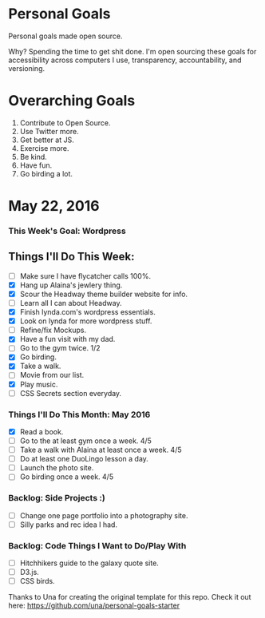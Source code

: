 Personal Goals
==============

Personal goals made open source.

Why? Spending the time to get shit done. I'm open sourcing these goals for accessibility across computers I use, transparency, accountability, and versioning.

# Overarching Goals
1. Contribute to Open Source.
3. Use Twitter more.
4. Get better at JS.
5. Exercise more.
6. Be kind.
7. Have fun.
8. Go birding a lot.

# May 22, 2016

### This Week's Goal: Wordpress

## Things I'll Do This Week:

- [ ] Make sure I have flycatcher calls 100%.
- [x] Hang up Alaina's jewlery thing.
- [x] Scour the Headway theme builder website for info.
- [ ] Learn all I can about Headway.
- [x] Finish lynda.com's wordpress essentials.
- [x] Look on lynda for more wordpress stuff.
- [ ] Refine/fix Mockups.
- [x] Have a fun visit with my dad.
- [ ] Go to the gym twice. 1/2
- [x] Go birding.
- [x] Take a walk.
- [ ] Movie from our list.
- [x] Play music.
- [ ] CSS Secrets section everyday. 

### Things I'll Do This Month: May 2016

- [x] Read a book.
- [ ] Go to the at least gym once a week. 4/5
- [ ] Take a walk with Alaina at least once a week. 4/5
- [ ] Do at least one DuoLingo lesson a day.
- [ ] Launch the photo site.
- [ ] Go birding once a week. 4/5

### Backlog: Side Projects :)

- [ ] Change one page portfolio into a photography site.
- [ ] Silly parks and rec idea I had.

### Backlog: Code Things I Want to Do/Play With

- [ ] Hitchhikers guide to the galaxy quote site.
- [ ] D3.js.
- [ ] CSS birds.

Thanks to Una for creating the original template for this repo. Check it out here: https://github.com/una/personal-goals-starter